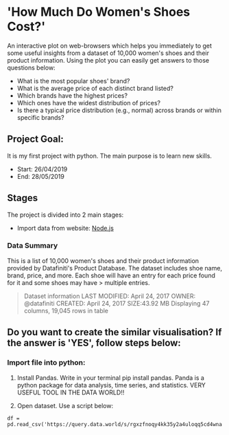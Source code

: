 # 'How Much Do Women's Shoes Cost?'

An interactive plot on web-browsers which helps you immediately to get some useful insights from a dataset of 10,000 women's shoes and their product information. Using the plot you can easily get answers to those questions below:

- What is the most popular shoes' brand?
- What is the average price of each distinct brand listed?
- Which brands have the highest prices?
- Which ones have the widest distribution of prices?
- Is there a typical price distribution (e.g., normal) across brands or within specific brands?

## Project Goal: 

It is my first project with python. The main purpose is to learn new skills. 

- Start: 26/04/2019
- End: 28/05/2019

## Stages

The project is divided into 2 main stages:

- Import data from website: [Node.js](https://data.world/datafiniti/womens-shoe-prices)

### Data Summary

This is a list of 10,000 women's shoes and their product information provided by Datafiniti's Product Database.
The dataset includes shoe name, brand, price, and more. Each shoe will have an entry for each price found for it and some shoes may have > multiple entries.

> Dataset information
> LAST MODIFIED: April 24, 2017
> OWNER: @datafiniti
> CREATED: April 24, 2017
> SIZE:43.92 MB
> Displaying 47 columns, 19,045 rows in table

## Do you want to create the similar visualisation? If the answer is 'YES', follow steps below:

### Import file into python:

1. Install Pandas. Write in your terminal pip install pandas. 
Panda is a python package for data analysis, time series, and statistics. VERY USEFUL TOOL IN THE DATA WORLD!!

2. Open dataset. Use a script below:

```import pandas as pd
df = pd.read_csv('https://query.data.world/s/rgxzfnoqy4kk35y2a4uloqq5cd4wna')
```
